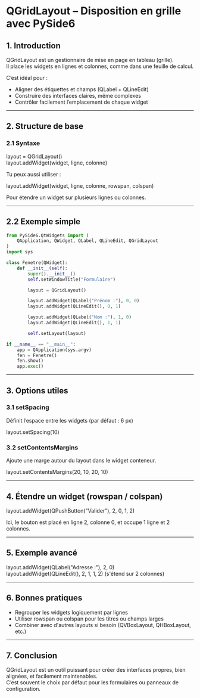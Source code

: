 # QGridLayout – Disposition en grille avec PySide6

## 1. Introduction

QGridLayout est un gestionnaire de mise en page en tableau (grille).  
Il place les widgets en lignes et colonnes, comme dans une feuille de calcul.

C’est idéal pour :

- Aligner des étiquettes et champs (QLabel + QLineEdit)
- Construire des interfaces claires, même complexes
- Contrôler facilement l’emplacement de chaque widget

---

## 2. Structure de base

### 2.1 Syntaxe

layout = QGridLayout()  
layout.addWidget(widget, ligne, colonne)

Tu peux aussi utiliser :

layout.addWidget(widget, ligne, colonne, rowspan, colspan)

Pour étendre un widget sur plusieurs lignes ou colonnes.

---

## 2.2 Exemple simple

```python
from PySide6.QtWidgets import (
    QApplication, QWidget, QLabel, QLineEdit, QGridLayout
)
import sys

class Fenetre(QWidget):
    def __init__(self):
        super().__init__()
        self.setWindowTitle("Formulaire")

        layout = QGridLayout()

        layout.addWidget(QLabel("Prénom :"), 0, 0)
        layout.addWidget(QLineEdit(), 0, 1)

        layout.addWidget(QLabel("Nom :"), 1, 0)
        layout.addWidget(QLineEdit(), 1, 1)

        self.setLayout(layout)

if __name__ == "__main__":
    app = QApplication(sys.argv)
    fen = Fenetre()
    fen.show()
    app.exec()
```

---

## 3. Options utiles

### 3.1 setSpacing

Définit l’espace entre les widgets (par défaut : 6 px)

layout.setSpacing(10)

### 3.2 setContentsMargins

Ajoute une marge autour du layout dans le widget conteneur.

layout.setContentsMargins(20, 10, 20, 10)

---

## 4. Étendre un widget (rowspan / colspan)

layout.addWidget(QPushButton("Valider"), 2, 0, 1, 2)

Ici, le bouton est placé en ligne 2, colonne 0, et occupe 1 ligne et 2 colonnes.

---

## 5. Exemple avancé

layout.addWidget(QLabel("Adresse :"), 2, 0)  
layout.addWidget(QLineEdit(), 2, 1, 1, 2)  (s'étend sur 2 colonnes)

---

## 6. Bonnes pratiques

- Regrouper les widgets logiquement par lignes
- Utiliser rowspan ou colspan pour les titres ou champs larges
- Combiner avec d'autres layouts si besoin (QVBoxLayout, QHBoxLayout, etc.)

---

## 7. Conclusion

QGridLayout est un outil puissant pour créer des interfaces propres, bien alignées, et facilement maintenables.  
C’est souvent le choix par défaut pour les formulaires ou panneaux de configuration.

